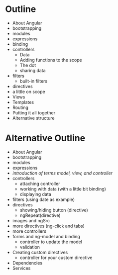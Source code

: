 # Outline

- About Angular
- bootstrapping
- modules
- expressions
- binding
- controllers
    - Data
    - Adding functions to the scope
    - The dot
    - sharing data
- filters
    - built-in filters
- directives
- a little on scope
- Views
- Templates
- Routing
- Putting it all together
- Alternative structure

# Alternative Outline

- About Angular
- bootstrapping
- modules
- expressions
- *introduction of terms model, view, and controller*
- controllers
    - attaching controller
    - working with data (with a little bit binding)
    - displaying data
- filters (using date as example)
- directives
    - showing/hiding button (directive)
    - ngRepeat(directive)
- images and ngSrc
- more directives (ng-click and tabs)
- more controllers
- forms and ng-model and binding
    - controller to update the model
    - validation
- Creating custom directives
    - controller for your custom directive
- Dependencies
- Services
